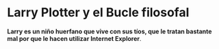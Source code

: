 # Larry Plotter y el Bucle filosofal

**Larry es un niño huerfano que vive con sus tíos,
que le tratan bastante mal por que le hacen utilizar Internet Explorer**.

